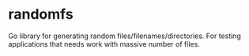 # randomfs
Go library for generating random files/filenames/directories. For testing applications that needs work with massive number of files.

